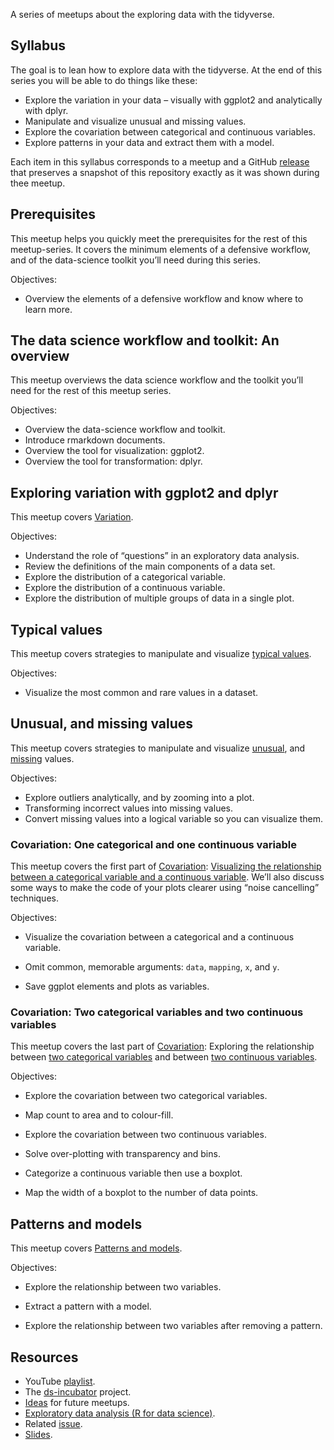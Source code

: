 
A series of meetups about the exploring data with the tidyverse.

## Syllabus

The goal is to lean how to explore data with the tidyverse. At the end
of this series you will be able to do things like these:

-   Explore the variation in your data – visually with ggplot2 and
    analytically with dplyr.
-   Manipulate and visualize unusual and missing values.
-   Explore the covariation between categorical and continuous
    variables.
-   Explore patterns in your data and extract them with a model.

Each item in this syllabus corresponds to a meetup and a GitHub
[release](https://github.com/2DegreesInvesting/ds.docker/releases) that
preserves a snapshot of this repository exactly as it was shown during
thee meetup.

## Prerequisites

This meetup helps you quickly meet the prerequisites for the rest of
this meetup-series. It covers the minimum elements of a defensive
workflow, and of the data-science toolkit you’ll need during this
series.

Objectives:

-   Overview the elements of a defensive workflow and know where to
    learn more.

## The data science workflow and toolkit: An overview

This meetup overviews the data science workflow and the toolkit you’ll
need for the rest of this meetup series.

Objectives:

-   Overview the data-science workflow and toolkit.
-   Introduce rmarkdown documents.
-   Overview the tool for visualization: ggplot2.
-   Overview the tool for transformation: dplyr.

## Exploring variation with ggplot2 and dplyr

This meetup covers
[Variation](https://r4ds.had.co.nz/exploratory-data-analysis.html#variation).

Objectives:

-   Understand the role of “questions” in an exploratory data analysis.
-   Review the definitions of the main components of a data set.
-   Explore the distribution of a categorical variable.
-   Explore the distribution of a continuous variable.
-   Explore the distribution of multiple groups of data in a single
    plot.

## Typical values

This meetup covers strategies to manipulate and visualize [typical
values](https://r4ds.had.co.nz/exploratory-data-analysis.html#typical-values).

Objectives:

-   Visualize the most common and rare values in a dataset.

## Unusual, and missing values

This meetup covers strategies to manipulate and visualize
[unusual](https://r4ds.had.co.nz/exploratory-data-analysis.html#unusual-values),
and
[missing](https://r4ds.had.co.nz/exploratory-data-analysis.html#missing-values-2)
values.

Objectives:

-   Explore outliers analytically, and by zooming into a plot.
-   Transforming incorrect values into missing values.
-   Convert missing values into a logical variable so you can visualize
    them.

### Covariation: One categorical and one continuous variable

This meetup covers the first part of
[Covariation](https://r4ds.had.co.nz/exploratory-data-analysis.html#covariation):
[Visualizing the relationship between a categorical variable and a
continuous
variable](https://r4ds.had.co.nz/exploratory-data-analysis.html#cat-cont).
We’ll also discuss some ways to make the code of your plots clearer
using “noise cancelling” techniques.

Objectives:

-   Visualize the covariation between a categorical and a continuous
    variable.

-   Omit common, memorable arguments: `data`, `mapping`, `x`, and `y`.

-   Save ggplot elements and plots as variables.

### Covariation: Two categorical variables and two continuous variables

This meetup covers the last part of
[Covariation](https://r4ds.had.co.nz/exploratory-data-analysis.html#covariation):
Exploring the relationship between [two categorical
variables](https://r4ds.had.co.nz/exploratory-data-analysis.html#two-categorical-variables)
and between [two continuous
variables](https://r4ds.had.co.nz/exploratory-data-analysis.html#two-continuous-variables).

Objectives:

-   Explore the covariation between two categorical variables.

-   Map count to area and to colour-fill.

-   Explore the covariation between two continuous variables.

-   Solve over-plotting with transparency and bins.

-   Categorize a continuous variable then use a boxplot.

-   Map the width of a boxplot to the number of data points.

## Patterns and models

This meetup covers [Patterns and
models](https://r4ds.had.co.nz/exploratory-data-analysis.html#patterns-and-models).

Objectives:

-   Explore the relationship between two variables.

-   Extract a pattern with a model.

-   Explore the relationship between two variables after removing a
    pattern.

## Resources

-   YouTube [playlist](https://bit.ly/ds-incubator-videos).
-   The
    [ds-incubator](https://github.com/2DegreesInvesting/ds-incubator#ds-incubator)
    project.
-   [Ideas](https://bit.ly/dsi-ideas) for future meetups.
-   [Exploratory data analysis (R for data
    science)](https://r4ds.had.co.nz/exploratory-data-analysis.html).
-   Related
    [issue](https://github.com/2DegreesInvesting/ds-incubator/issues/76).
-   [Slides](https://bit.ly/tidy-eda).
